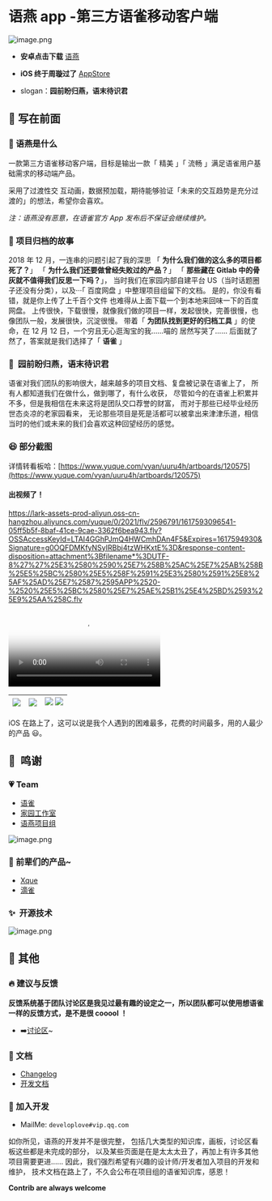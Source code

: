 # 语燕 app -第三方语雀移动客户端

![image.png][0]

- **安卓点击下载** [语燕](http://vyan.ncuos.com/)
- **iOS 终于周璇过了** [AppStore](https://apps.apple.com/cn/app/%E8%AF%AD%E7%87%95app/id1502617331#?platform=iphone)

- slogan：**园前盼归燕，语末待识君**

## 🎉 写在前面

### 🔖 语燕是什么

一款第三方语雀移动客户端，目标是输出一款「 精美 」「 流畅 」满足语雀用户基础需求的移动端产品。

采用了过渡性交 互动画，数据预加载，期待能够验证「未来的交互趋势是充分过渡的」的想法，希望你会喜欢。

_注：语燕没有恶意，在语雀官方 App 发布后不保证会继续维护。_

### 📗 项目归档的故事

2018 年 12 月，一连串的问题引起了我的深思
「 **为什么我们做的这么多的项目都死了？**」
「 **为什么我们还要做曾经失败过的产品？**」
「 **那些藏在 Gitlab 中的骨灰就不值得我们反思一下吗？**」，
当时我们在家园内部自建平台 US（当时话题圈子还没有分类），以及···「 百度网盘 」中整理项目组留下的文档。
是的，你没有看错，就是你上传了上千百个文件 也难得从上面下载一个到本地来回味一下的百度网盘。
上传很快，下载很慢，就像我们做的项目一样，发起很快，完善很慢，也像团队一般，发展很快，沉淀很慢。
带着「 **为团队找到更好的归档工具** 」的使命，在 12 月 12 日，一个穷且无心逛淘宝的我……喵的
居然写哭了…… 后面就了然了，答案就是我们选择了「 **语雀** 」

### 💎  园前盼归燕，语末待识君

语雀对我们团队的影响很大，越来越多的项目文档、复盘被记录在语雀上了，
所有人都知道我们在做什么，做到哪了，有什么收获，
尽管如今的在语雀上积累并不多，但是我相信在未来这将是团队交口荐誉的财富，
而对于那些已经毕业经历世态炎凉的老家园看来，
无论那些项目是死是活都可以被拿出来津津乐道，相信当时的他们或未来的我们会喜欢这种回望经历的感觉。

### 😆 部分截图

详情转看板哈：[https://www.yuque.com/vyan/uuru4h/artboards/120575](https://www.yuque.com/vyan/uuru4h/artboards/120575)

#### 出视频了！

https://lark-assets-prod-aliyun.oss-cn-hangzhou.aliyuncs.com/yuque/0/2021/flv/2596791/1617593096541-05ff5b5f-8baf-41ce-9cae-3362f6bea943.flv?OSSAccessKeyId=LTAI4GGhPJmQ4HWCmhDAn4F5&Expires=1617594930&Signature=g0OQFDMKfyNSyIRBbj4tzWHKxtE%3D&response-content-disposition=attachment%3Bfilename*%3DUTF-8%27%27%25E3%2580%2590%25E7%258B%25AC%25E7%25AB%258B%25E5%25BC%2580%25E5%258F%2591%25E3%2580%2591%25E8%25AF%25AD%25E7%2587%2595APP%2520-%2520%25E5%25BC%2580%25E7%25AE%25B1%25E4%25BD%2593%25E9%25AA%258C.flv

<video id="video" controls="" preload="none" poster="http://media.w3.org/2010/05/sintel/poster.png">
      <source id="mp4" 
      src="https://lark-assets-prod-aliyun.oss-cn-hangzhou.aliyuncs.com/yuque/0/2021/flv/2596791/1617593096541-05ff5b5f-8baf-41ce-9cae-3362f6bea943.flv?OSSAccessKeyId=LTAI4GGhPJmQ4HWCmhDAn4F5&Expires=1617594930&Signature=g0OQFDMKfyNSyIRBbj4tzWHKxtE%3D&response-content-disposition=attachment%3Bfilename*%3DUTF-8%27%27%25E3%2580%2590%25E7%258B%25AC%25E7%25AB%258B%25E5%25BC%2580%25E5%258F%2591%25E3%2580%2591%25E8%25AF%25AD%25E7%2587%2595APP%2520-%2520%25E5%25BC%2580%25E7%25AE%25B1%25E4%25BD%2593%25E9%25AA%258C.flv"
      type="video">
      <p>Your user agent does not support the HTML5 Video element.</p>
</video>

| ![][1] | ![][2] | ![][3] ![][6] |
| ------ | ------ | ------------- |

iOS 在路上了，这可以说是我个人遇到的困难最多，花费的时间最多，用的人最少的产品 😃。

## 💪  鸣谢

### 💗 Team

- [语雀](https://www.yuque.com/yuque)
- [家园工作室](https://www.yuque.com/ncuhome)
- [语燕项目组](https://www.yuque.com/vyan)

![image.png][4]

### 👑 前辈们的产品~

- [Xque](https://github.com/okoala/xque)
- [滴雀](https://github.com/FEMessage/dique)

### ✨  开源技术

![image.png][5]

## 👻 其他

### 🔥 建议与反馈

**反馈系统基于团队讨论区是我见过最有趣的设定之一，所以团队都可以使用想语雀一样的反馈方式，是不是很 cooool ！**

- ➡️[讨论区](https://www.yuque.com/vyan/topics)~

### 👀 文档

- [Changelog](https://www.yuque.com/vyan/project/onwyp2)
- [开发文档](https://www.yuque.com/vyan/project/nsdktu)

### 🔨 加入开发

- MailMe: `developlove#vip.qq.com`

如你所见，语燕的开发并不是很完整，
包括几大类型的知识库，画板，讨论区看板这些都是未完成的部分，
以及某些页面是在是太太太丑了，再加上有许多其他项目需要更进……
因此，我们强烈希望有兴趣的设计师/开发者加入项目的开发和维护，
技术文档在路上了，不久会公布在项目组的语雀知识库，感恩！

**Contrib are always welcome**

[0]: https://cdn.nlark.com/yuque/0/2020/png/164272/1602424186195-b51821d0-6342-4391-8a31-9867df64269b.png#align=left&display=inline&height=465&margin=%5Bobject%20Object%5D&name=image.png&originHeight=1310&originWidth=1384&size=154600&status=done&style=none&width=491
[1]: https://cdn.nlark.com/yuque/0/2020/png/164272/1584294505870-dbddacb7-dcfc-4742-8836-13f7088093c1.png#align=left&display=inline&height=732&margin=%5Bobject%20Object%5D&name=Simulator%20Screen%20Shot%20-%20iPhone%2011%20Pro%20Max%20-%202020-03-16%20at%2001.42.30.png&originHeight=2688&originWidth=1242&size=525669&status=done&style=none&width=338
[2]: https://cdn.nlark.com/yuque/0/2020/png/164272/1584294485727-ece08831-0591-46de-a6a4-c7c58bf77c74.png#align=left&display=inline&height=732&margin=%5Bobject%20Object%5D&name=Simulator%20Screen%20Shot%20-%20iPhone%2011%20Pro%20Max%20-%202020-03-16%20at%2001.42.44.png&originHeight=2688&originWidth=1242&size=287256&status=done&style=none&width=338
[3]: https://cdn.nlark.com/yuque/0/2020/png/164272/1584518779095-f074332d-3b2c-4b5c-9e5d-f179864e488d.png#align=left&display=inline&height=503&margin=%5Bobject%20Object%5D&name=image.png&originHeight=1548&originWidth=782&size=774916&status=done&style=none&width=254
[4]: https://cdn.nlark.com/yuque/0/2020/png/164272/1584518223419-1735f0d9-301b-4bf3-b200-4e810ae93b2c.png#align=left&display=inline&height=205&margin=%5Bobject%20Object%5D&name=image.png&originHeight=410&originWidth=650&size=45759&status=done&style=none&width=325
[5]: https://cdn.nlark.com/yuque/0/2020/png/164272/1584518575107-3c3bea49-934b-4c29-8c9e-98cbf1df61d2.png#align=left&display=inline&height=33&margin=%5Bobject%20Object%5D&name=image.png&originHeight=66&originWidth=176&size=3350&status=done&style=none&width=88
[6]: https://cdn.nlark.com/yuque/0/2020/png/164272/1584518822185-c472961d-0c99-46b6-9c5d-69cdad9ee538.png?x-oss-process=image%2Fresize%2Cw_300
